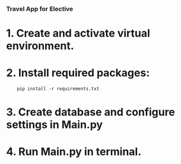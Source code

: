 ### Travel App for Elective


# 1. Create and activate virtual environment.


# 2. Install required packages:  
    
        pip install -r requirements.txt


# 3. Create database and configure settings in Main.py


# 4. Run Main.py in terminal.


